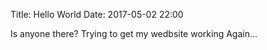 Title: Hello World
Date: 2017-05-02 22:00

Is anyone there? Trying to get my wedbsite working Again...

